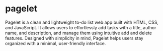 # pagelet
Pagelet is a clean and lightweight to-do list web app built with HTML, CSS, and JavaScript. It allows users to effortlessly add tasks with a title, author name, and description, and manage them using intuitive add and delete features. Designed with simplicity in mind, Pagelet helps users stay organized with a minimal, user-friendly interface.
